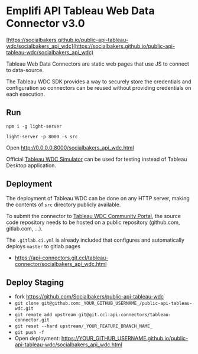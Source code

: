 # Emplifi API Tableau Web Data Connector v3.0

[https://socialbakers.github.io/public-api-tableau-wdc/socialbakers_api_wdc](https://socialbakers.github.io/public-api-tableau-wdc/socialbakers_api_wdc)

Tableau Web Data Connectors are static web pages that use JS to connect to data-source.

The Tableau WDC SDK provides a way to securely store the credentials and configuration so connectors can be reused
without providing credentials on each execution.

## Run

`npm i -g light-server`

`light-server -p 8000 -s src`

Open http://0.0.0.0:8000/socialbakers_api_wdc.html

Official [Tableau WDC Simulator](https://tableau.github.io/webdataconnector/Simulator) can be used for testing instead 
of Tableau Desktop application.

## Deployment

The deployment of Tableau WDC can be done on any HTTP server, making the contents of `src` directory publicly available.

To submit the connector to [Tableau WDC Community Portal](https://tableau.github.io/webdataconnector/community),
the source code repository needs to be hosted on a public repository (github.com, gitlab.com, ...).

The `.gitlab.ci.yml` is already included that configures and automatically deploys `master` to gitlab pages
 - https://api-connectors.git.ccl/tableau-connector/socialbakers_api_wdc.html

## Deploy Staging
 - fork https://github.com/Socialbakers/public-api-tableau-wdc
 - `git clone git@github.com:_YOUR_GITHUB_USERNAME_/public-api-tableau-wdc.git`
 - `git remote add upstream git@git.ccl:api-connectors/tableau-connector.git`
 - `git reset --hard upstream/_YOUR_FEATURE_BRANCH_NAME_`
 - `git push -f`
 - Open deployment: https://YOUR_GITHUB_USERNAME.github.io/public-api-tableau-wdc/socialbakers_api_wdc.html
